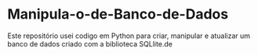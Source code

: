 # Manipula-o-de-Banco-de-Dados
Este repositório usei codigo em Python para criar, manipular e atualizar um banco de dados criado com a biblioteca SQLlite.de
